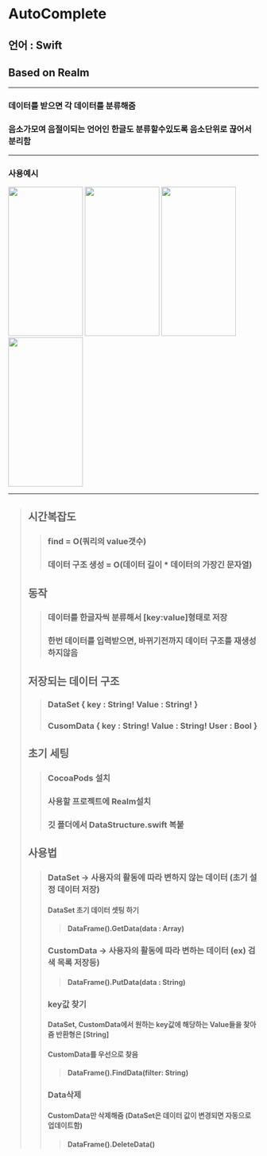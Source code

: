 # AutoComplete
## 언어 : Swift
## Based on Realm

---
### 데이터를 받으면 각 데이터를 분류해줌
### 음소가모여 음절이되는 언어인 한글도 분류할수있도록 음소단위로 끊어서 분리함
---
### 사용예시
<img src = "https://user-images.githubusercontent.com/62425964/98548099-753ccb00-22dc-11eb-8510-7da8e7a3cc60.jpeg" height="300px" width ="150px"> </img> <img src = "https://user-images.githubusercontent.com/62425964/98548113-78d05200-22dc-11eb-95c1-2827110cdeea.jpeg" height="300px" width ="150px"> </img> <img src = "https://user-images.githubusercontent.com/62425964/98548134-7cfc6f80-22dc-11eb-8574-ff7c542d781a.jpeg" height = "300px" width= "150px"> </img> <img src = "https://user-images.githubusercontent.com/62425964/98548156-81288d00-22dc-11eb-80f5-c180382e7a3e.jpeg" height = "300px" width= "150px"> </img>

---
> ## 시간복잡도
> > ### find = O(쿼리의 value갯수)
> > ### 데이터 구조 생성 = O(데이터 길이 * 데이터의 가장긴 문자열)
> ## 동작
> > ### 데이터를 한글자씩 분류해서 [key:value]형태로 저장
> > ### 한번 데이터를 입력받으면, 바뀌기전까지 데이터 구조를 재생성하지않음
> ## 저장되는 데이터 구조
> > ### DataSet { key : String! Value : String! } 
> > ### CusomData { key : String! Value : String! User : Bool }
> ## 초기 세팅
> > ### CocoaPods 설치
> > ### 사용할 프로젝트에 Realm설치
> > ### 깃 폴더에서 DataStructure.swift 복붙
> ## 사용법
> > ### DataSet -> 사용자의 활동에 따라 변하지 않는 데이터 (초기 설정 데이터 저장)
> > #### DataSet 초기 데이터 셋팅 하기
> > > #### DataFrame().GetData(data : Array<String>)
> > ### CustomData -> 사용자의 활동에 따라 변하는 데이터 (ex) 검색 목록 저장등)
> > > #### DataFrame().PutData(data : String)
> > ### key값 찾기
> > #### DataSet, CustomData에서 원하는 key값에 해당하는 Value들을 찾아줌 반환형은 [String]
> > #### CustomData를 우선으로 찾음
> > > #### DataFrame().FindData(filter: String)
> > ### Data삭제
> > #### CustomData만 삭제해줌 (DataSet은 데이터 값이 변경되면 자동으로 업데이트함)
> > > #### DataFrame().DeleteData()
